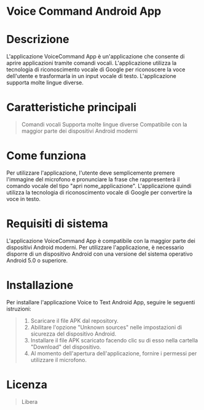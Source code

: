 # Voice Command Android App

# Descrizione
L'applicazione VoiceCommand App è un'applicazione che consente di aprire applicazioni tramite comandi vocali. 
L'applicazione utilizza la tecnologia di riconoscimento vocale di Google per riconoscere la voce dell'utente e trasformarla in un input vocale di testo. 
L'applicazione supporta molte lingue diverse.

# Caratteristiche principali
> Comandi vocali
> Supporta molte lingue diverse
> Compatibile con la maggior parte dei dispositivi Android moderni

# Come funziona
Per utilizzare l'applicazione, l'utente deve semplicemente premere l'immagine del microfono e pronunciare la frase che rappresenterà il comando vocale del tipo
"apri nome_applicazione".
L'applicazione quindi utilizza la tecnologia di riconoscimento vocale di Google per convertire la voce in testo. 

# Requisiti di sistema
L'applicazione VoiceCommand App è compatibile con la maggior parte dei dispositivi Android moderni. 
Per utilizzare l'applicazione, è necessario disporre di un dispositivo Android con una versione del sistema operativo Android 5.0 o superiore.

# Installazione
Per installare l'applicazione Voice to Text Android App, seguire le seguenti istruzioni:
> 1) Scaricare il file APK dal repository.
> 2) Abilitare l'opzione "Unknown sources" nelle impostazioni di sicurezza del dispositivo Android.
> 3) Installare il file APK scaricato facendo clic su di esso nella cartella "Download" del dispositivo.
> 4) Al momento dell'apertura dell'applicazione, fornire i permessi per utilizzare il microfono.

# Licenza
> Libera
